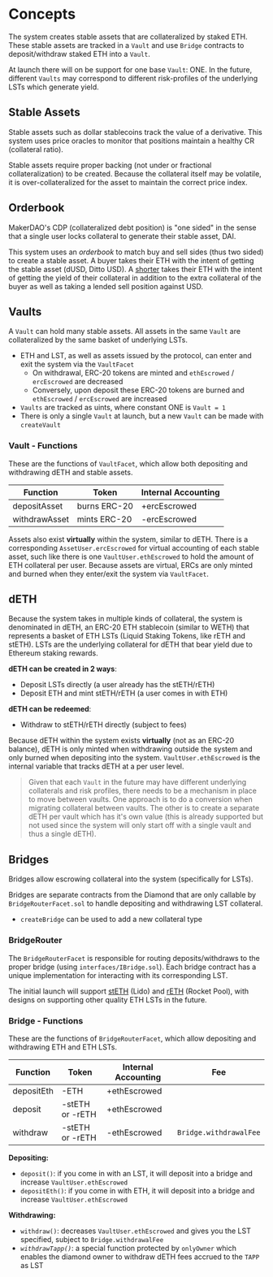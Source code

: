 # Concepts

The system creates stable assets that are collateralized by staked ETH. These stable assets are tracked in a `Vault` and use `Bridge` contracts to deposit/withdraw staked ETH into a `Vault`.

At launch there will on be support for one base `Vault`: ONE. In the future, different `Vaults` may correspond to different risk-profiles of the underlying LSTs which generate yield.

## Stable Assets

Stable assets such as dollar stablecoins track the value of a derivative. This system uses price oracles to monitor that positions maintain a healthy CR (collateral ratio).

Stable assets require proper backing (not under or fractional collateralization) to be created. Because the collateral itself may be volatile, it is over-collateralized for the asset to maintain the correct price index.

## Orderbook

MakerDAO's CDP (collateralized debt position) is "one sided" in the sense that a single user locks collateral to generate their stable asset, DAI.

This system uses an _orderbook_ to match buy and sell sides (thus two sided) to create a stable asset. A buyer takes their ETH with the intent of getting the stable asset (dUSD, Ditto USD). A [shorter](../overview/glossary#shorter) takes their ETH with the intent of getting the yield of their collateral in addition to the extra collateral of the buyer as well as taking a lended sell position against USD.

## Vaults

A `Vault` can hold many stable assets. All assets in the same `Vault` are collateralized by the same basket of underlying LSTs.

- ETH and LST, as well as assets issued by the protocol, can enter and exit the system via the `VaultFacet`
  - On withdrawal, ERC-20 tokens are minted and `ethEscrowed` / `ercEscrowed` are decreased
  - Conversely, upon deposit these ERC-20 tokens are burned and `ethEscrowed` / `ercEscrowed` are increased
- `Vaults` are tracked as uints, where constant ONE is `Vault = 1`
- There is only a single `Vault` at launch, but a new `Vault` can be made with `createVault`

### Vault - Functions

These are the functions of `VaultFacet`, which allow both depositing and withdrawing dETH and stable assets.

| Function      | Token        | Internal Accounting |
| ------------- | ------------ | ------------------- |
| depositAsset  | burns ERC-20 | +ercEscrowed        |
| withdrawAsset | mints ERC-20 | -ercEscrowed        |

Assets also exist **virtually** within the system, similar to dETH. There is a corresponding `AssetUser.ercEscrowed` for virtual accounting of each stable asset, such like there is one `VaultUser.ethEscrowed` to hold the amount of ETH collateral per user. Because assets are virtual, ERCs are only minted and burned when they enter/exit the system via `VaultFacet`.

## dETH

Because the system takes in multiple kinds of collateral, the system is denominated in dETH, an ERC-20 ETH stablecoin (similar to WETH) that represents a basket of ETH LSTs (Liquid Staking Tokens, like rETH and stETH). LSTs are the underlying collateral for dETH that bear yield due to Ethereum staking rewards.

**dETH can be created in 2 ways**:

- Deposit LSTs directly (a user already has the stETH/rETH)
- Deposit ETH and mint stETH/rETH (a user comes in with ETH)

**dETH can be redeemed**:

- Withdraw to stETH/rETH directly (subject to fees)

Because dETH within the system exists **virtually** (not as an ERC-20 balance), dETH is only minted when withdrawing outside the system and only burned when depositing into the system. `VaultUser.ethEscrowed` is the internal variable that tracks dETH at a per user level.

> Given that each `Vault` in the future may have different underlying collaterals and risk profiles, there needs to be a mechanism in place to move between vaults. One approach is to do a conversion when migrating collateral between vaults. The other is to create a separate dETH per vault which has it's own value (this is already supported but not used since the system will only start off with a single vault and thus a single dETH).

## Bridges

Bridges allow escrowing collateral into the system (specifically for LSTs).

Bridges are separate contracts from the Diamond that are only callable by `BridgeRouterFacet.sol` to handle depositing and withdrawing LST collateral.

- `createBridge` can be used to add a new collateral type

### BridgeRouter

The `BridgeRouterFacet` is responsible for routing deposits/withdraws to the proper bridge (using `interfaces/IBridge.sol`). Each bridge contract has a unique implementation for interacting with its corresponding LST.

The initial launch will support [stETH](https://docs.lido.fi/guides/steth-integration-guide) (Lido) and [rETH](https://docs.rocketpool.net/overview/glossary.html#reth-rocket-pool-staking-deposit-token) (Rocket Pool), with designs on supporting other quality ETH LSTs in the future.

### Bridge - Functions

These are the functions of `BridgeRouterFacet`, which allow depositing and withdrawing ETH and ETH LSTs.

| Function   | Token           | Internal Accounting | Fee                    |
| ---------- | --------------- | ------------------- | ---------------------- |
| depositEth | -ETH            | +ethEscrowed        |                        |
| deposit    | -stETH or -rETH | +ethEscrowed        |                        |
| withdraw   | -stETH or -rETH | -ethEscrowed        | `Bridge.withdrawalFee` |

**Depositing:**

- `deposit()`: if you come in with an LST, it will deposit into a bridge and increase `VaultUser.ethEscrowed`
- `depositEth()`: if you come in with ETH, it will deposit into a bridge and increase `VaultUser.ethEscrowed`

**Withdrawing:**

- `withdraw()`: decreases `VaultUser.ethEscrowed` and gives you the LST specified, subject to `Bridge.withdrawalFee`
- _`withdrawTapp()`_: a special function protected by `onlyOwner` which enables the diamond owner to withdraw dETH fees accrued to the `TAPP` as LST
